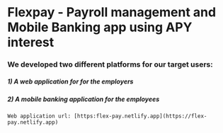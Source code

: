 # Flexpay - Payroll management and Mobile Banking app using APY interest

### We developed two different platforms for our target users: 
##### 1) A web application for  for the employers 
##### 2) A mobile banking application for the employees 

```
Web application url: [https:flex-pay.netlify.app](https://flex-pay.netlify.app)
```
